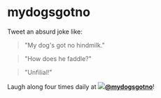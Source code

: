 # mydogsgotno

Tweet an absurd joke like:

> "My dog's got no hindmilk."

> "How does he faddle?"

> "Unfilial!"

Laugh along four times daily at **[![](https://abs.twimg.com/favicons/favicon.ico)@mydogsgotno](https://twitter.com/mydogsgotno)**!


